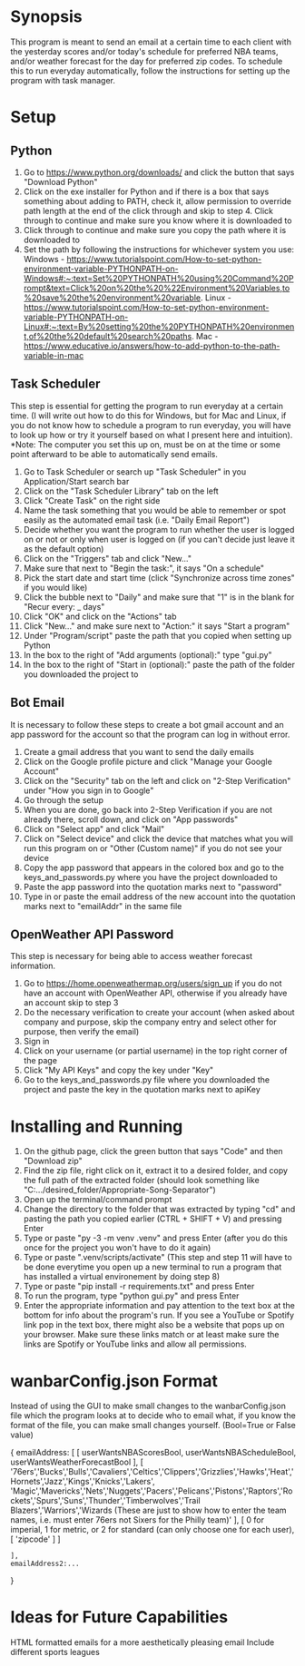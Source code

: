 # Synopsis
This program is meant to send an email at a certain time to each client with the yesterday scores and/or today's schedule for preferred NBA teams, and/or weather forecast for the day for preferred zip codes. To schedule this to run everyday automatically, follow the instructions for setting up the program with task manager.

# Setup

## Python

1. Go to https://www.python.org/downloads/ and click the button that says "Download Python"
2. Click on the exe installer for Python and if there is a box that says something about adding to PATH, check it, allow permission to override path length at the end of the click through and skip to step 4. Click through to continue and make sure you know where it is downloaded to
3. Click through to continue and make sure you copy the path where it is downloaded to
4. Set the path by following the instructions for whichever system you use:
Windows - https://www.tutorialspoint.com/How-to-set-python-environment-variable-PYTHONPATH-on-Windows#:~:text=Set%20PYTHONPATH%20using%20Command%20Prompt&text=Click%20on%20the%20%22Environment%20Variables,to%20save%20the%20environment%20variable.
Linux - https://www.tutorialspoint.com/How-to-set-python-environment-variable-PYTHONPATH-on-Linux#:~:text=By%20setting%20the%20PYTHONPATH%20environment,of%20the%20default%20search%20paths.
Mac - https://www.educative.io/answers/how-to-add-python-to-the-path-variable-in-mac

## Task Scheduler

This step is essential for getting the program to run everyday at a certain time. (I will write out how to do this for Windows, but for Mac and Linux, if you do not know how to schedule a program to run everyday, you will have to look up how or try it yourself based on what I present here and intuition). *Note: The computer you set this up on, must be on at the time or some point afterward to be able to automatically send emails. 

1. Go to Task Scheduler or search up "Task Scheduler" in you Application/Start search bar
2. Click on the "Task Scheduler Library" tab on the left
3. Click "Create Task" on the right side
4. Name the task something that you would be able to remember or spot easily as the automated email task (i.e. "Daily Email Report")
5. Decide whether you want the program to run whether the user is logged on or not or only when user is logged on (if you can't decide just leave it as the default option)
6. Click on the "Triggers" tab and click "New..."
7. Make sure that next to "Begin the task:", it says "On a schedule"
8. Pick the start date and start time (click "Synchronize across time zones" if you would like)
9. Click the bubble next to "Daily" and make sure that "1" is in the blank for "Recur every: _ days"
10. Click "OK" and click on the "Actions" tab
11. Click "New..." and make sure next to "Action:" it says "Start a program"
12. Under "Program/script" paste the path that you copied when setting up Python
13. In the box to the right of "Add arguments (optional):" type "gui.py"
14. In the box to the right of "Start in (optional):" paste the path of the folder you downloaded the project to

## Bot Email

It is necessary to follow these steps to create a bot gmail account and an app password for the account so that the program can log in without error.

1. Create a gmail address that you want to send the daily emails
2. Click on the Google profile picture and click "Manage your Google Account"
3. Click on the "Security" tab on the left and click on "2-Step Verification" under "How you sign in to Google"
4. Go through the setup
5. When you are done, go back into 2-Step Verification if you are not already there, scroll down, and click on "App passwords"
6. Click on "Select app" and click "Mail"
7. Click on "Select device" and click the device that matches what you will run this program on or "Other (Custom name)" if you do not see your device
8. Copy the app password that appears in the colored box and go to the keys_and_passwords.py where you have the project downloaded to
9. Paste the app password into the quotation marks next to "password"
10. Type in or paste the email address of the new account into the quotation marks next to "emailAddr" in the same file

## OpenWeather API Password

This step is necessary for being able to access weather forecast information.

1. Go to https://home.openweathermap.org/users/sign_up if you do not have an account with OpenWeather API, otherwise if you already have an account skip to step 3
2. Do the necessary verification to create your account (when asked about company and purpose, skip the company entry and select other for purpose, then verify the email)
3. Sign in
4. Click on your username (or partial username) in the top right corner of the page
5. Click "My API Keys" and copy the key under "Key"
6. Go to the keys_and_passwords.py file where you downloaded the project and paste the key in the quotation marks next to apiKey

# Installing and Running

1. On the github page, click the green button that says "Code" and then "Download zip"
2. Find the zip file, right click on it, extract it to a desired folder, and copy the full path of the extracted folder (should look something like "C:.../desired_folder/Appropriate-Song-Separator")
3. Open up the terminal/command prompt
4. Change the directory to the folder that was extracted by typing "cd" and pasting the path you copied earlier (CTRL + SHIFT + V) and pressing Enter
5. Type or paste "py -3 -m venv .venv" and press Enter (after you do this once for the project you won't have to do it again)
6. Type or paste ".venv/scripts/activate" (This step and step 11 will have to be done everytime you open up a new terminal to run a program that has installed a virtual environement by doing step 8)
7. Type or paste "pip install -r requirements.txt" and press Enter 
8. To run the program, type "python gui.py" and press Enter
9. Enter the appropriate information and pay attention to the text box at the bottom for info about the program's run. If you see a YouTube or Spotify link pop in the text box, there might also be a website that pops up on your browser. Make sure these links match or at least make sure the links are Spotify or YouTube links and allow all permissions.

# wanbarConfig.json Format

Instead of using the GUI to make small changes to the wanbarConfig.json file which the program looks at to decide who to email what, if you know the format of the file, you can make small changes yourself. (Bool=True or False value)


{
    emailAddress:
    [
        [
            userWantsNBAScoresBool,
            userWantsNBAScheduleBool,
            userWantsWeatherForecastBool
        ],
        [
            '76ers','Bucks','Bulls','Cavaliers','Celtics','Clippers','Grizzlies','Hawks','Heat','Hornets','Jazz','Kings','Knicks','Lakers',
		    'Magic','Mavericks','Nets','Nuggets','Pacers','Pelicans','Pistons','Raptors','Rockets','Spurs','Suns','Thunder','Timberwolves','Trail Blazers','Warriors','Wizards (These are just to show how to enter the team names, i.e. must enter 76ers not Sixers for the Philly team)' 
        ],
        [
            0 for imperial, 1 for metric, or 2 for standard (can only choose one for each user),
            [
                'zipcode'
            ]
        ]

    ],
    emailAddress2:...
}

# Ideas for Future Capabilities

HTML formatted emails for a more aesthetically pleasing email
Include different sports leagues
